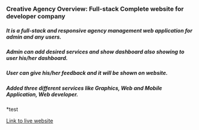 ### Creative Agency  Overview: Full-stack Complete website for developer company  
##### It is a full-stack and responsive agency management web application for admin and any users.
##### Admin can add desired services and show dashboard also showing to user his/her dashboard.
##### User can give his/her feedback and it will be shown on website.
##### Added three different services like Graphics, Web and Mobile Application, Web developer.

*test


[Link to live website](https://creative-agency-5d297.web.app/)




